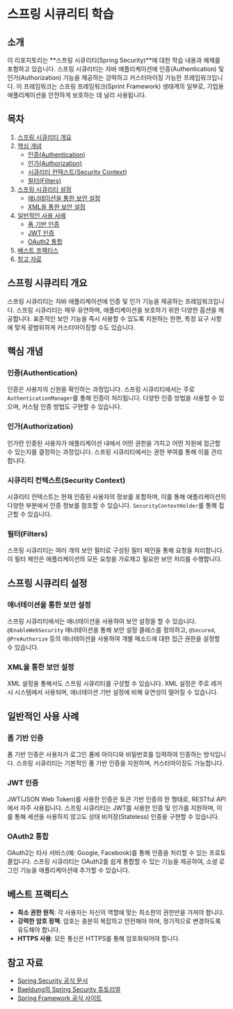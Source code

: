 # 스프링 시큐리티 학습

## 소개
이 리포지토리는 **스프링 시큐리티(Spring Security)**에 대한 학습 내용과 예제를 포함하고 있습니다. 스프링 시큐리티는 자바 애플리케이션에 인증(Authentication) 및 인가(Authorization) 기능을 제공하는 강력하고 커스터마이징 가능한 프레임워크입니다. 이 프레임워크는 스프링 프레임워크(Sprint Framework) 생태계의 일부로, 기업용 애플리케이션을 안전하게 보호하는 데 널리 사용됩니다.

## 목차
1. [스프링 시큐리티 개요](#스프링-시큐리티-개요)
2. [핵심 개념](#핵심-개념)
    - [인증(Authentication)](#인증authentication)
    - [인가(Authorization)](#인가authorization)
    - [시큐리티 컨텍스트(Security Context)](#시큐리티-컨텍스트security-context)
    - [필터(Filters)](#필터filters)
3. [스프링 시큐리티 설정](#스프링-시큐리티-설정)
    - [애너테이션을 통한 보안 설정](#애너테이션을-통한-보안-설정)
    - [XML을 통한 보안 설정](#xml을-통한-보안-설정)
4. [일반적인 사용 사례](#일반적인-사용-사례)
    - [폼 기반 인증](#폼-기반-인증)
    - [JWT 인증](#jwt-인증)
    - [OAuth2 통합](#oauth2-통합)
5. [베스트 프랙티스](#베스트-프랙티스)
6. [참고 자료](#참고-자료)

## 스프링 시큐리티 개요
스프링 시큐리티는 자바 애플리케이션에 인증 및 인가 기능을 제공하는 프레임워크입니다. 스프링 시큐리티는 매우 유연하며, 애플리케이션을 보호하기 위한 다양한 옵션을 제공합니다. 표준적인 보안 기능을 즉시 사용할 수 있도록 지원하는 한편, 특정 요구 사항에 맞게 광범위하게 커스터마이징할 수도 있습니다.

## 핵심 개념

### 인증(Authentication)
인증은 사용자의 신원을 확인하는 과정입니다. 스프링 시큐리티에서는 주로 `AuthenticationManager`를 통해 인증이 처리됩니다. 다양한 인증 방법을 사용할 수 있으며, 커스텀 인증 방법도 구현할 수 있습니다.

### 인가(Authorization)
인가란 인증된 사용자가 애플리케이션 내에서 어떤 권한을 가지고 어떤 자원에 접근할 수 있는지를 결정하는 과정입니다. 스프링 시큐리티에서는 권한 부여를 통해 이를 관리합니다.

### 시큐리티 컨텍스트(Security Context)
시큐리티 컨텍스트는 현재 인증된 사용자의 정보를 포함하며, 이를 통해 애플리케이션의 다양한 부분에서 인증 정보를 참조할 수 있습니다. `SecurityContextHolder`를 통해 접근할 수 있습니다.

### 필터(Filters)
스프링 시큐리티는 여러 개의 보안 필터로 구성된 필터 체인을 통해 요청을 처리합니다. 이 필터 체인은 애플리케이션의 모든 요청을 가로채고 필요한 보안 처리를 수행합니다.

## 스프링 시큐리티 설정

### 애너테이션을 통한 보안 설정
스프링 시큐리티에서는 애너테이션을 사용하여 보안 설정을 할 수 있습니다. `@EnableWebSecurity` 애너테이션을 통해 보안 설정 클래스를 정의하고, `@Secured`, `@PreAuthorize` 등의 애너테이션을 사용하여 개별 메소드에 대한 접근 권한을 설정할 수 있습니다.

### XML을 통한 보안 설정
XML 설정을 통해서도 스프링 시큐리티를 구성할 수 있습니다. XML 설정은 주로 레거시 시스템에서 사용되며, 애너테이션 기반 설정에 비해 유연성이 떨어질 수 있습니다.

## 일반적인 사용 사례

### 폼 기반 인증
폼 기반 인증은 사용자가 로그인 폼에 아이디와 비밀번호를 입력하여 인증하는 방식입니다. 스프링 시큐리티는 기본적인 폼 기반 인증을 지원하며, 커스터마이징도 가능합니다.

### JWT 인증
JWT(JSON Web Token)를 사용한 인증은 토큰 기반 인증의 한 형태로, RESTful API에서 자주 사용됩니다. 스프링 시큐리티는 JWT를 사용한 인증 및 인가를 지원하며, 이를 통해 세션을 사용하지 않고도 상태 비저장(Stateless) 인증을 구현할 수 있습니다.

### OAuth2 통합
OAuth2는 타사 서비스(예: Google, Facebook)를 통해 인증을 처리할 수 있는 프로토콜입니다. 스프링 시큐리티는 OAuth2를 쉽게 통합할 수 있는 기능을 제공하여, 소셜 로그인 기능을 애플리케이션에 추가할 수 있습니다.

## 베스트 프랙티스
- **최소 권한 원칙**: 각 사용자는 자신의 역할에 맞는 최소한의 권한만을 가져야 합니다.
- **강력한 암호 정책**: 암호는 충분히 복잡하고 안전해야 하며, 정기적으로 변경하도록 유도해야 합니다.
- **HTTPS 사용**: 모든 통신은 HTTPS를 통해 암호화되어야 합니다.

## 참고 자료
- [Spring Security 공식 문서](https://docs.spring.io/spring-security/site/docs/current/reference/html5/)
- [Baeldung의 Spring Security 튜토리얼](https://www.baeldung.com/spring-security-tutorial)
- [Spring Framework 공식 사이트](https://spring.io/projects/spring-security)
